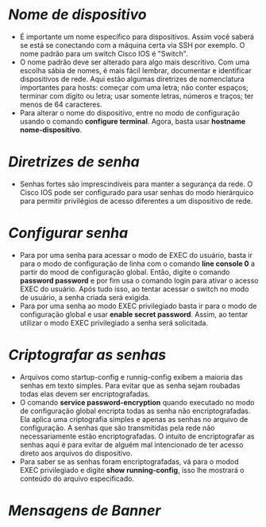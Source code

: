 # *Nome de dispositivo*

- É importante um nome específico para dispositivos. Assim você saberá se está se conectando com a máquina certa via SSH por exemplo. O nome padrão para um switch Cisco IOS é "Switch". 
- O nome padrão deve ser alterado para algo mais descritivo. Com uma escolha sábia de nomes, é mais fácil lembrar, documentar e identificar dispositivos de rede. Aqui estão algumas diretrizes de nomenclatura importantes para hosts: começar com uma letra; não conter espaços; terminar com dígito ou letra; usar somente letras, números e traços; ter menos de 64 caracteres.
- Para alterar o nome do dispositivo, entre no modo de configuração usando o comando **configure terminal**. Agora, basta usar **hostname nome-dispositivo**.

# *Diretrizes de senha*

- Senhas fortes são imprescindíveis para manter a segurança da rede. O Cisco IOS pode ser configurado para usar senhas do modo hierárquico para permitir privilégios de acesso diferentes a um dispositivo de rede.

# *Configurar senha*

- Para por uma senha para acessar o modo de EXEC do usuário, basta ir para o modo de configuração de linha com o comando **line console 0** a partir do mood de configuração global. Então, digite o comando **password password** e por fim usa o comando login para ativar o acesso EXEC do usuário. Após tudo isso, ao tentar acessar o switch no modo de usuário, a senha criada será exigida.
- Para por uma senha ao modo EXEC privilegiado basta ir para o modo de configuração global e usar **enable secret password**. Assim, ao tentar utilizar o modo EXEC privilegiado a senha será solicitada.

# *Criptografar as senhas*

- Arquivos como startup-config e runnig-config exibem a maioria das senhas em texto simples. Para evitar que as senha sejam roubadas todas elas devem ser encriptografadas. 
- O comando **service password-encryption** quando executado no modo de configuração global encripta todas as senha não encriptografadas. Ela aplica  uma criptografia simples e apenas as senhas no arquivo de configuração. A senhas que são transmitidas pela rede não necessariamente estão encriptografadas. O intuito de encriptografar as senhas aqui é para evitar de alguém mal intencionado de ter acesso direto aos arquivos do dispositivo.
- Para saber se as senhas foram encriptografadas, vá para o modod EXEC privilegiado e digite **show running-config**, isso lhe mostrará o conteúdo do arquivo especificado.

# *Mensagens de Banner*


